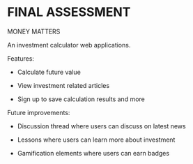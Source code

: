 # FINAL ASSESSMENT

MONEY MATTERS

An investment calculator web applications.

Features:

* Calculate future value

* View investment related articles

* Sign up to save calculation results and more

Future improvements: 

* Discussion thread where users can discuss on latest news

* Lessons where users can learn more about investment

* Gamification elements where users can earn badges